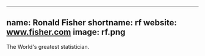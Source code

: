 
---
name: Ronald Fisher
shortname: rf
website: www.fisher.com
image: rf.png
---

The World's greatest statistician.
